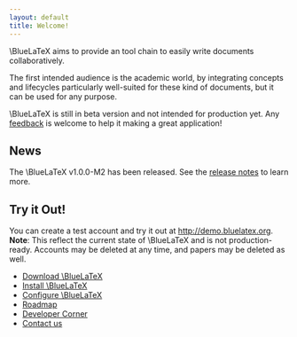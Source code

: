 ```yaml
---
layout: default
title: Welcome!
---
```

\BlueLaTeX aims to provide an tool chain to easily write documents collaboratively.

The first intended audience is the academic world, by integrating concepts and lifecycles particularly well-suited for these kind of documents, but it can be used for any purpose.

\BlueLaTeX is still in beta version and not intended for production yet. Any [feedback](contact/) is welcome to help it making a great application!

News
----

The \BlueLaTeX v1.0.0-M2 has been released. See the [release notes](https://github.com/gnieh/bluelatex/releases/tag/v1.0.0-M2) to learn more.

Try it Out!
-----------

You can create a test account and try it out at http://demo.bluelatex.org.
**Note**: This reflect the current state of \BlueLaTeX and is not production-ready. Accounts may be deleted at any time, and papers may be deleted as well.

 - [Download \BlueLaTeX](/download/)
 - [Install \BlueLaTeX](/installation/)
 - [Configure \BlueLaTeX](/configuration/)
 - [Roadmap](/roadmap/)
 - [Developer Corner](/developers/)
 - [Contact us](/contact/)
